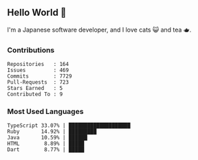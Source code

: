 ## Hello World 👋

I'm a Japanese software developer, and I love cats 😺 and tea 🫖.

### Contributions

    Repositories   : 164
    Issues         : 469
    Commits        : 7729
    Pull-Requests  : 723
    Stars Earned   : 5
    Contributed To : 9

### Most Used Languages

    TypeScript 33.07% | ████████████████████
    Ruby       14.92% | █████████
    Java       10.59% | ██████
    HTML        8.89% | █████
    Dart        8.77% | █████
